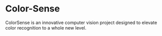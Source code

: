 # Color-Sense
ColorSense is an innovative computer vision project designed to elevate color recognition to a whole new level. 
